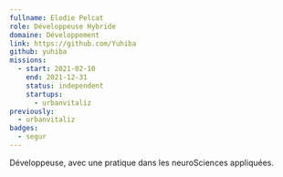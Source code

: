 ```yaml
---
fullname: Elodie Pelcat
role: Développeuse Hybride
domaine: Développement
link: https://github.com/Yuhiba
github: yuhiba
missions:
  - start: 2021-02-10
    end: 2021-12-31
    status: independent
    startups:
      - urbanvitaliz
previously:
  - urbanvitaliz
badges:
  - segur
---
```

Développeuse, avec une pratique dans les neuroSciences appliquées.